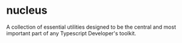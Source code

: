 # nucleus
A collection of essential utilities designed to be the central and most important part of any Typescript Developer's toolkit.

